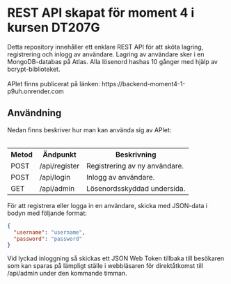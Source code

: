 <h1>REST API skapat för moment 4 i kursen DT207G</h1>
Detta repository innehåller ett enklare REST API för att sköta lagring, registrering och inlogg av användare. Lagring av användare sker i en MongoDB-databas på Atlas. Alla lösenord hashas 10 gånger med hjälp av bcrypt-biblioteket.
<br>
<br>
APIet finns publicerat på länken: https://backend-moment4-1-p9uh.onrender.com
<br>
<h2>Användning</h2>
Nedan finns beskriver hur man kan använda sig av APIet:
<br>
<br>
<table>
  <tr>
    <th>Metod</th>
    <th>Ändpunkt</th>
    <th>Beskrivning</th>
  </tr>
  <tr>
    <td>POST</td>
    <td>/api/register</td>
    <td>Registrering av ny användare.</td>
  </tr>
  <tr>
    <td>POST</td>
    <td>/api/login</td>
    <td>Inlogg av användare.</td>
  </tr>
  <tr>
    <td>GET</td>
    <td>/api/admin</td>
    <td>Lösenordsskyddad undersida.</td>
  </tr>
</table>

För att registrera eller logga in en användare, skicka med JSON-data i bodyn med följande format:
```json
{
  "username": "username",
  "password": "password"
}
```
Vid lyckad inloggning så skickas ett JSON Web Token tillbaka till besökaren som kan sparas på lämpligt ställe i webbläsaren för direktåtkomst till /api/admin under den kommande timman.
